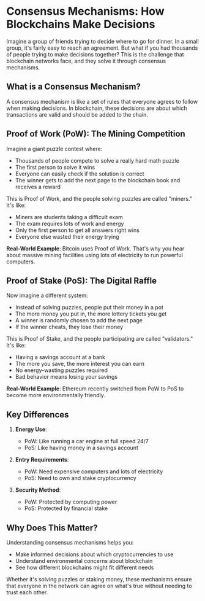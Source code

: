 # Consensus Mechanisms: How Blockchains Make Decisions

Imagine a group of friends trying to decide where to go for dinner. In a small group, it's fairly easy to reach an agreement. But what if you had thousands of people trying to make decisions together? This is the challenge that blockchain networks face, and they solve it through consensus mechanisms.

## What is a Consensus Mechanism?
A consensus mechanism is like a set of rules that everyone agrees to follow when making decisions. In blockchain, these decisions are about which transactions are valid and should be added to the chain.

## Proof of Work (PoW): The Mining Competition
Imagine a giant puzzle contest where:
- Thousands of people compete to solve a really hard math puzzle
- The first person to solve it wins
- Everyone can easily check if the solution is correct
- The winner gets to add the next page to the blockchain book and receives a reward

This is Proof of Work, and the people solving puzzles are called "miners." It's like:
- Miners are students taking a difficult exam
- The exam requires lots of work and energy
- Only the first person to get all answers right wins
- Everyone else wasted their energy trying

**Real-World Example**: Bitcoin uses Proof of Work. That's why you hear about massive mining facilities using lots of electricity to run powerful computers.

## Proof of Stake (PoS): The Digital Raffle
Now imagine a different system:
- Instead of solving puzzles, people put their money in a pot
- The more money you put in, the more lottery tickets you get
- A winner is randomly chosen to add the next page
- If the winner cheats, they lose their money

This is Proof of Stake, and the people participating are called "validators." It's like:
- Having a savings account at a bank
- The more you save, the more interest you can earn
- No energy-wasting puzzles required
- Bad behavior means losing your savings

**Real-World Example**: Ethereum recently switched from PoW to PoS to become more environmentally friendly.

## Key Differences

1. **Energy Use**:
   - PoW: Like running a car engine at full speed 24/7
   - PoS: Like having money in a savings account

2. **Entry Requirements**:
   - PoW: Need expensive computers and lots of electricity
   - PoS: Need to own and stake cryptocurrency

3. **Security Method**:
   - PoW: Protected by computing power
   - PoS: Protected by financial stake

## Why Does This Matter?
Understanding consensus mechanisms helps you:
- Make informed decisions about which cryptocurrencies to use
- Understand environmental concerns about blockchain
- See how different blockchains might fit different needs

Whether it's solving puzzles or staking money, these mechanisms ensure that everyone in the network can agree on what's true without needing to trust each other.
